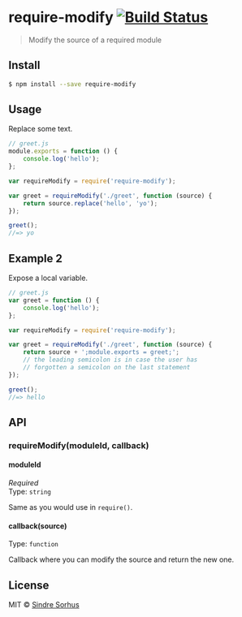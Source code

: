 # require-modify [![Build Status](https://travis-ci.org/sindresorhus/require-modify.svg?branch=master)](https://travis-ci.org/sindresorhus/require-modify)
> Modify the source of a required module


## Install

```sh
$ npm install --save require-modify
```


## Usage

Replace some text.

```js
// greet.js
module.exports = function () {
	console.log('hello');
};
```

```js
var requireModify = require('require-modify');

var greet = requireModify('./greet', function (source) {
	return source.replace('hello', 'yo');
});

greet();
//=> yo
```

## Example 2

Expose a local variable.

```js
// greet.js
var greet = function () {
	console.log('hello');
};
```

```js
var requireModify = require('require-modify');

var greet = requireModify('./greet', function (source) {
	return source + ';module.exports = greet;';
	// the leading semicolon is in case the user has
	// forgotten a semicolon on the last statement
});

greet();
//=> hello
```


## API

### requireModify(moduleId, callback)

#### moduleId

*Required*  
Type: `string`

Same as you would use in `require()`.

#### callback(source)

Type: `function`

Callback where you can modify the source and return the new one.


## License

MIT © [Sindre Sorhus](http://sindresorhus.com)

